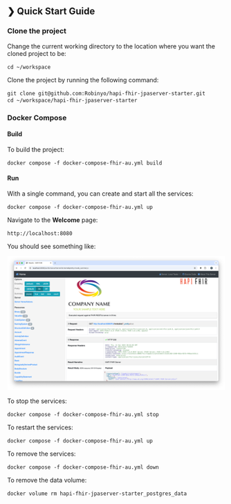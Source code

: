 ## ❯ Quick Start Guide

### Clone the project

Change the current working directory to the location where you want the cloned project to be:

```
cd ~/workspace
```

Clone the project by running the following command:

```
git clone git@github.com:Robinyo/hapi-fhir-jpaserver-starter.git
cd ~/workspace/hapi-fhir-jpaserver-starter
``` 

### Docker Compose

#### Build

To build the project:

```
docker compose -f docker-compose-fhir-au.yml build
```

#### Run

With a single command, you can create and start all the services:

```
docker compose -f docker-compose-fhir-au.yml up
```

Navigate to the **Welcome** page: 

```
http://localhost:8080
```

You should see something like:

<p align="center">
  <img src="./welcome.png" alt="Welcome page"/>
</p>

To stop the services:

```
docker compose -f docker-compose-fhir-au.yml stop
```

To restart the services:

```
docker compose -f docker-compose-fhir-au.yml up
```

To remove the services:

```
docker compose -f docker-compose-fhir-au.yml down
```

To remove the data volume:

```
docker volume rm hapi-fhir-jpaserver-starter_postgres_data
```

